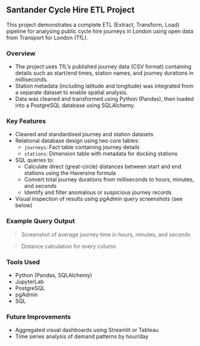 ## Santander Cycle Hire ETL Project

This project demonstrates a complete ETL (Extract, Transform, Load) pipeline for analysing public cycle hire journeys in London using open data from Transport for London (TfL).

### Overview

- The project uses TfL’s published journey data (CSV format) containing details such as start/end times, station names, and journey durations in milliseconds.
- Station metadata (including latitude and longitude) was integrated from a separate dataset to enable spatial analysis.
- Data was cleaned and transformed using Python (Pandas), then loaded into a PostgreSQL database using SQLAlchemy.

### Key Features

- Cleaned and standardised journey and station datasets
- Relational database design using two core tables:
  - `journeys`: Fact table containing journey details
  - `stations`: Dimension table with metadata for docking stations
- SQL queries to:
  - Calculate direct (great-circle) distances between start and end stations using the Haversine formula
  - Convert total journey durations from milliseconds to hours, minutes, and seconds
  - Identify and filter anomalous or suspicious journey records
- Visual inspection of results using pgAdmin query screenshots (see below)

### Example Query Output

> Screenshot of average journey time in hours, minutes, and seconds  


> Distance calculation for every column  


### Tools Used

- Python (Pandas, SQLAlchemy)
- JupyterLab
- PostgreSQL
- pgAdmin
- SQL

### Future Improvements

- Aggregated visual dashboards using Streamlit or Tableau
- Time series analysis of demand patterns by hour/day
